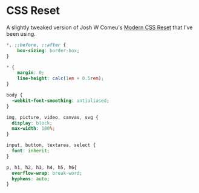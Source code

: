 # CSS Reset

A slightly tweaked version of Josh W Comeu's [Modern CSS Reset](https://www.joshwcomeau.com/css/custom-css-reset/) that I've been using.

``` css
*, ::before, ::after {
	box-sizing: border-box;
}

* {
	margin: 0;
	line-height: calc(1em + 0.5rem);
}

body {
  -webkit-font-smoothing: antialiased;
}

img, picture, video, canvas, svg {
  display: block;
  max-width: 100%;
}

input, button, textarea, select {
  font: inherit;
}

p, h1, h2, h3, h4, h5, h6{
  overflow-wrap: break-word;
  hyphens: auto;
}
```
